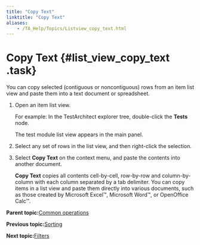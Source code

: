 ```yaml
--- 
title: "Copy Text"
linktitle: "Copy Text"
aliases: 
    - /TA_Help/Topics/Listview_copy_text.html
---
```

# Copy Text {#list_view_copy_text .task}

You can copy selected \(contiguous or noncontiguous\) rows from an item list view and paste them into a text document or spreadsheet.

1.  Open an item list view.

    For example: In the TestArchitect explorer tree, double-click the **Tests** node.

    The test module list view appears in the main panel.

2.  Select any set of rows in the list view, and then right-click the selection.

3.  Select **Copy Text** on the context menu, and paste the contents into another document.

    **Copy Text** copies all contents cell-by-cell, row-by-row and column-by-column with each column separated by a tab delimiter. You can copy items in a list view and paste them directly into various documents, such as those created by Microsoft Excel™, Microsoft Word™, or OpenOffice Calc™.


**Parent topic:**[Common operations](../../TA_Help/Topics/Listview_common_operations.html)

**Previous topic:**[Sorting](../../TA_Help/Topics/Listview_field_sorting.html)

**Next topic:**[Filters](../../TA_Help/Topics/Listview_filtering.html)

